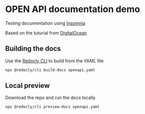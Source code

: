 # OPEN API documentation demo

Testing documentation using [Insomnia](https://insomnia.rest/)

Based on the tuturial from [DigitalOcean](https://www.digitalocean.com/community/tutorials/how-to-create-documentation-for-your-rest-api-with-insomnia)

## Building the docs

Use the [Redocly CLI](https://redocly.com/docs/cli) to build from the YAML file

```bash
npx @redocly/cli build-docs openapi.yaml
```

## Local preview

Download the repo and run the docs locally

```bash
npx @redocly/cli preview-docs openapi.yaml
```
